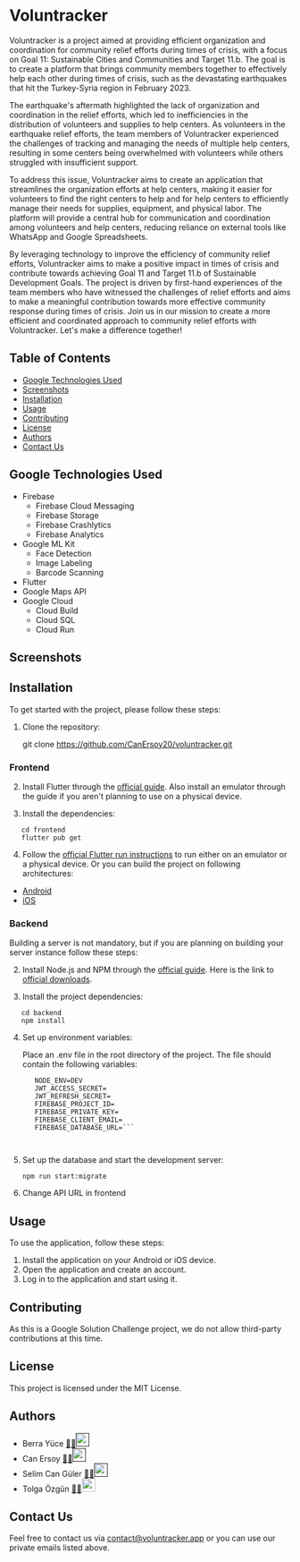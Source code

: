 # Voluntracker
Voluntracker is a project aimed at providing efficient organization and coordination for community relief efforts during times of crisis, with a focus on Goal 11: Sustainable Cities and Communities and Target 11.b. The goal is to create a platform that brings community members together to effectively help each other during times of crisis, such as the devastating earthquakes that hit the Turkey-Syria region in February 2023.

The earthquake's aftermath highlighted the lack of organization and coordination in the relief efforts, which led to inefficiencies in the distribution of volunteers and supplies to help centers. As volunteers in the earthquake relief efforts, the team members of Voluntracker experienced the challenges of tracking and managing the needs of multiple help centers, resulting in some centers being overwhelmed with volunteers while others struggled with insufficient support.

To address this issue, Voluntracker aims to create an application that streamlines the organization efforts at help centers, making it easier for volunteers to find the right centers to help and for help centers to efficiently manage their needs for supplies, equipment, and physical labor. The platform will provide a central hub for communication and coordination among volunteers and help centers, reducing reliance on external tools like WhatsApp and Google Spreadsheets.

By leveraging technology to improve the efficiency of community relief efforts, Voluntracker aims to make a positive impact in times of crisis and contribute towards achieving Goal 11 and Target 11.b of Sustainable Development Goals. The project is driven by first-hand experiences of the team members who have witnessed the challenges of relief efforts and aims to make a meaningful contribution towards more effective community response during times of crisis. Join us in our mission to create a more efficient and coordinated approach to community relief efforts with Voluntracker. Let's make a difference together!

## Table of Contents

- [Google Technologies Used](#google-tech-used)
- [Screenshots](#screenshots)
- [Installation](#installation)
- [Usage](#usage)
- [Contributing](#contributing)
- [License](#license)
- [Authors](#authors)
- [Contact Us](#contact-us)

## Google Technologies Used

- Firebase
  - Firebase Cloud Messaging
  - Firebase Storage
  - Firebase Crashlytics
  - Firebase Analytics
- Google ML Kit
  - Face Detection
  - Image Labeling
  - Barcode Scanning
- Flutter
- Google Maps API
- Google Cloud
  - Cloud Build
  - Cloud SQL
  - Cloud Run


## Screenshots

## Installation

To get started with the project, please follow these steps:

1. Clone the repository:

   git clone https://github.com/CanErsoy20/voluntracker.git

### Frontend

2. Install Flutter through the [official guide](https://docs.flutter.dev/get-started/install). Also install an emulator through the guide if you aren't planning to use on a physical device.

3. Install the dependencies:

```
   cd frontend
   flutter pub get
```

4. Follow the [official Flutter run instructions]() to run either on an emulator or a physical device. 
Or you can build the project on following architectures:

- [Android](https://docs.flutter.dev/deployment/android)
- [iOS](https://docs.flutter.dev/deployment/ios)

### Backend

Building a server is not mandatory, but if you are planning on building your server instance follow these steps:

2. Install Node.js and NPM through the [official guide](https://docs.npmjs.com/downloading-and-installing-node-js-and-npm). Here is the link to [official downloads](https://nodejs.org/en/download).

3. Install the project dependencies:
```
   cd backend
   npm install
```

4. Set up environment variables:

   Place an .env file in the root directory of the project. The file should contain the following variables:

   ```DATABASE_URL=
      NODE_ENV=DEV
      JWT_ACCESS_SECRET=
      JWT_REFRESH_SECRET=
      FIREBASE_PROJECT_ID=
      FIREBASE_PRIVATE_KEY=
      FIREBASE_CLIENT_EMAIL=
      FIREBASE_DATABASE_URL=```



5. Set up the database and start the development server:

   ```npm run start:migrate```

6. Change API URL in frontend

## Usage

To use the application, follow these steps:

1. Install the application on your Android or iOS device.
2. Open the application and create an account.
3. Log in to the application and start using it.

## Contributing

As this is a Google Solution Challenge project, we do not allow third-party contributions at this time.

## License

This project is licensed under the MIT License.

## Authors

- Berra Yüce [📧](berrayuce@gmail.com)[🌐]()[<img src="./icons/Github-Dark.svg" width="24">]()
- Can Ersoy [📧](canersoy2002@gmail.com)[🌐]()[<img src="./icons/Github-Dark.svg" width="24">]()
- Selim Can Güler [📧](mailto:cs.selim.guler@gmail.com)[🌐]()[<img src="./icons/Github-Dark.svg" width="24">]()
- Tolga Özgün [📧](mailto:tolgaozgunn@gmail.com)[🌐](https://tolgaozgun.com)[<img src="./icons/Github-Dark.svg" width="24">](https://github.com/tolgaozgun)

## Contact Us

Feel free to contact us via contact@voluntracker.app or you can use our private emails listed above.